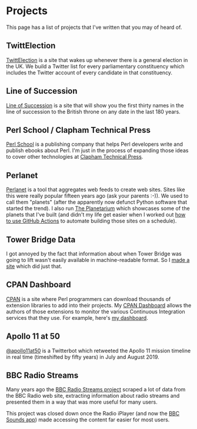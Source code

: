# Projects

This page has a list of projects that I've written that you may of heard of.

## TwittElection

[TwittElection](https://twittelection.co.uk/) is a site that wakes up
whenever there is a general election in the UK. We build a Twitter
list for every parliamentary constituency which includes the Twitter
account of every candidate in that constituency.

## Line of Succession

[Line of Succession](https://lineofsuccession.co.uk/) is a site that will
show you the first thirty names in the line of succession to the British
throne on any date in the last 180 years.

## Perl School / Clapham Technical Press

[Perl School](https://perlschool.com/) is a publishing company that helps
Perl developers write and publish ebooks about Perl. I'm just in the
process of expanding those ideas to cover other technologies at
[Clapham Technical Press](https://claphamtechpress.com/).

## Perlanet

[Perlanet](https://metacpan.org/pod/distribution/Perlanet/bin/perlanet) is
a tool that aggregates web feeds to create web sites. Sites like this were
really popular fifteen years ago (ask your parents :-)). We used to call
them "planets" (after the apparently now defunct Python software that
started the trend). I also run
[The Planetarium](https://theplanetarium.org/) which showcases some of the
planets that I've built (and didn't my life get easier when I worked out
[how to use GitHub Actions](https://dev.to/davorg/github-actions-for-semi-static-web-sites-597g)
to automate building those sites on a schedule).

## Tower Bridge Data

I got annoyed by the fact that information about when Tower Bridge was
going to lift wasn't easily available in machine-readable format. So
I [made a site](https://towerbridge.dave.org.uk/) which did just that.

## CPAN Dashboard

[CPAN](https://metacpan.org/) is a site where Perl programmers can download
thousands of extension libraries to add into their projects. My
[CPAN Dashboard](https://cpandashboard.com/) allows the authors of those
extensions to monitor the various Continuous Integration services that
they use. For example, here's
[my dashboard](https://cpandashboard.com/DAVECROSS/).

## Apollo 11 at 50

[@apollo11at50](https://twitter.com/apollo11at50) is a Twitterbot which
retweeted the Apollo 11 mission timeline in real time (timeshifted by
fifty years) in July and August 2019.

## BBC Radio Streams

Many years ago the [BBC Radio Streams project](https://dave.org.uk/streams)
scraped a lot of data from the BBC Radio web site, extracting information
about radio streams and presented them in a way that was more useful for
many users.

This project was closed down once the Radio iPlayer (and now the
[BBC Sounds app](https://www.bbc.co.uk/sounds)) made accessing the
content far easier for most users.
